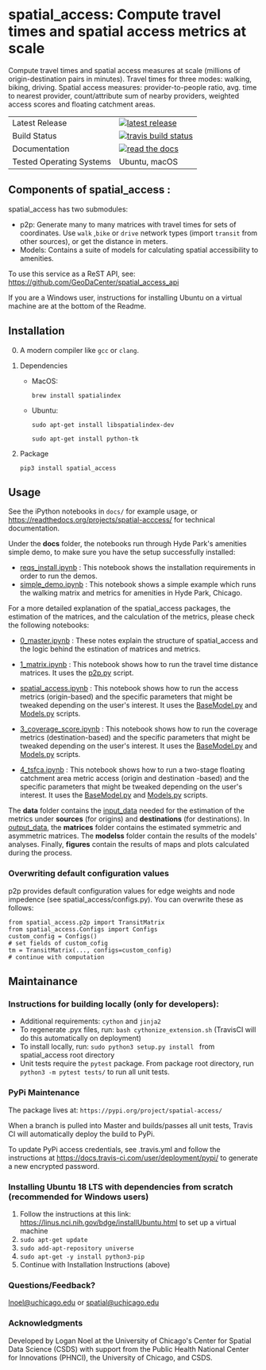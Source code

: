 

# spatial_access: Compute travel times and spatial access metrics at scale
Compute travel times and spatial access measures at scale (millions of origin-destination pairs in minutes). 
Travel times for three modes: walking, biking, driving. 
Spatial access measures: provider-to-people ratio, avg. time to nearest provider, count/attribute sum of nearby providers, weighted access scores and floating catchment areas.
<table>
<tr>
  <td>Latest Release</td>
  <td>
    <a href="https://pypi.org/project/spatial-access/">
    <img src="https://img.shields.io/pypi/v/spatial-access.svg" alt="latest release" />
    </a>
  </td>
</tr>    
<tr>
  <td>Build Status</td>
  <td>
    <a href="https://travis-ci.org/GeoDaCenter/spatial_access">
    <img src="https://travis-ci.org/GeoDaCenter/spatial_access.svg?branch=master" alt="travis build status" />
  </td>
</tr>

<tr>
  <td>Documentation</td>
  <td>
      <a href="https://readthedocs.org/projects/spatial-acccess">
    <img src="https://readthedocs.org/projects/spatial-acccess/badge" alt="read the docs" />
  </td>
</tr>

<tr>
  <td>Tested Operating Systems</td>
  <td>
       Ubuntu, macOS
  </td>
</tr>
</table>


Components of spatial_access :
----
spatial_access has two submodules:
- p2p: Generate many to many matrices with travel times for sets of coordinates. Use `walk` ,`bike` or `drive` network types (import `transit` from other sources), or get the distance in meters.
- Models: Contains a suite of models for calculating spatial accessibility to amenities.
 
To use this service as a ReST API, see: https://github.com/GeoDaCenter/spatial_access_api 

If you are a Windows user, instructions for installing Ubuntu on a virtual machine are at the bottom of the Readme.


Installation 
----
0. A modern compiler like `gcc` or `clang`.

1. Dependencies 

    - MacOS:

        `brew install spatialindex`

    - Ubuntu:

        `sudo apt-get install libspatialindex-dev`
    
        `sudo apt-get install python-tk`
 
2. Package 

    `pip3 install spatial_access`


Usage
---
See the iPython notebooks in `docs/` for example usage, or https://readthedocs.org/projects/spatial-acccess/ for technical documentation.

Under the **docs** folder, the notebooks run through Hyde Park's amenities simple demo, to make sure you have the setup successfully installed: 
* [reqs_install.ipynb](./docs/notebooks/reqs_install.ipynb)  : This notebook shows the installation requirements in order to run the demos.  
* [simple_demo.ipynb](./docs/notebooks/simple_demo.ipynb)  : This notebook shows a simple example which runs the walking matrix and metrics for amenities in Hyde Park, Chicago.  

For a more detailed explanation of the spatial_access packages, the estimation of the matrices, and the calculation of the metrics, please check the following notebooks:
* [0_master.ipynb](./docs/notebooks/0_master.ipynb)  : These notes explain the structure of spatial_access and the logic behind the estination of matrices and metrics.

* [1_matrix.ipynb](./docs/notebooks/1_matrix.ipynb)  : This notebook shows how to run the travel time distance matrices.  It uses the [p2p.py](./scripts/p2p.py) script.
* [spatial_access.ipynb](./docs/notebooks/2_access_score.ipynb)  : This notebook shows how to run the access metrics (origin-based) and the specific parameters that might be tweaked depending on the user's interest.  It uses the [BaseModel.py](./spatial_access/BaseModel.py) and [Models.py](./scripts/Models.py) scripts.
* [3_coverage_score.ipynb](./docs/notebooks/3_coverage_score.ipynb)  : This notebook shows how to run the coverage metrics (destination-based) and the specific parameters that might be tweaked depending on the user's interest. It uses the [BaseModel.py](./spatial_access/BaseModel.py) and [Models.py](./spatial_access/Models.py) scripts.
* [4_tsfca.ipynb](./docs/notebooks/4_tsfca.ipynb)  : This notebook shows how to run a two-stage floating catchment area metric access (origin and destination -based) and the specific parameters that might be tweaked depending on the user's interest.  It uses the [BaseModel.py](./spatial_access/BaseModel.py) and [Models.py](./spatial_access/Models.py) scripts.


The **data** folder contains the [input_data](./data/input_data/) needed for the estimation of the metrics under **sources** (for origins) and **destinations** (for destinations). In [output_data](./data/input_data/), the **matrices** folder contains the estimated symmetric and asymmetric matrices. The **modelss** folder contain the results of the models' analyses. Finally, **figures** contain the results of maps and plots calculated during the process. 


### Overwriting default configuration values
p2p provides default configuration values for edge weights and node impedence (see spatial_access/configs.py).
You can overwrite these as follows:
```
from spatial_access.p2p import TransitMatrix
from spatial_access.Configs import Configs
custom_config = Configs()
# set fields of custom_cofig
tm = TransitMatrix(..., configs=custom_config)
# continue with computation 
```

Maintainance
---

### Instructions for building locally (only for developers):

- Additional requirements: `cython` and `jinja2`
- To regenerate .pyx files, run: `bash cythonize_extension.sh` (TravisCI will do this automatically on deployment)
- To install locally, run: `sudo python3 setup.py install ` from spatial_access root directory
- Unit tests require the `pytest` package. From package root directory, run `python3 -m pytest tests/` to run all unit tests.

### PyPi Maintenance
The package lives at: `https://pypi.org/project/spatial-access/`

When a branch is pulled into Master and builds/passes all unit tests,
Travis CI will automatically deploy the build to PyPi. 


To update PyPi access credentials, see .travis.yml and follow the instructions at https://docs.travis-ci.com/user/deployment/pypi/
to generate a new encrypted password.


### Installing Ubuntu 18 LTS with dependencies from scratch (recommended for Windows users)

1. Follow the instructions at this link: https://linus.nci.nih.gov/bdge/installUbuntu.html to set up a virtual machine
2. `sudo apt-get update`
3. `sudo add-apt-repository universe`
4. `sudo apt-get -y install python3-pip`
5. Continue with Installation Instructions (above)

### Questions/Feedback?

lnoel@uchicago.edu or spatial@uchicago.edu

### Acknowledgments

Developed by Logan Noel at the University of Chicago's Center for Spatial Data Science (CSDS) with support from the Public Health National Center for Innovations (PHNCI), the University of Chicago, and CSDS. 



